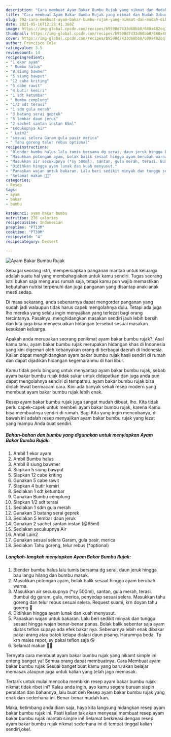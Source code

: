 ```yaml
---
description: "Cara membuat Ayam Bakar Bumbu Rujak yang nikmat dan Mudah Dibuat"
title: "Cara membuat Ayam Bakar Bumbu Rujak yang nikmat dan Mudah Dibuat"
slug: 792-cara-membuat-ayam-bakar-bumbu-rujak-yang-nikmat-dan-mudah-dibuat
date: 2021-05-16T12:28:41.360Z
image: https://img-global.cpcdn.com/recipes/b9598d7433d68bb8/680x482cq70/ayam-bakar-bumbu-rujak-foto-resep-utama.jpg
thumbnail: https://img-global.cpcdn.com/recipes/b9598d7433d68bb8/680x482cq70/ayam-bakar-bumbu-rujak-foto-resep-utama.jpg
cover: https://img-global.cpcdn.com/recipes/b9598d7433d68bb8/680x482cq70/ayam-bakar-bumbu-rujak-foto-resep-utama.jpg
author: Francisco Cole
ratingvalue: 3.5
reviewcount: 14
recipeingredient:
- "1 ekor ayam"
- " Bumbu halus"
- "8 siung bawmer"
- "5 siung bawput"
- "12 cabe kriting"
- "5 cabe rawit"
- "4 butir kemiri"
- "1 sdt ketumbar"
- " Bumbu cemplung"
- "1/2 sdt terasi"
- "1 sdm gula merah"
- "3 batang serai geprek"
- "5 lembar daun jeruk"
- "2 sachet santan instan 65ml"
- "secukupnya Air"
- " Lain2"
- "sesuai selera Garam gula pasir merica"
- " Tahu goreng telur rebus optional"
recipeinstructions:
- "Blender bumbu halus lalu tumis bersama dg serai, daun jeruk hingga bau langu hilang dan bumbu masak."
- "Masukkan potongan ayam, bolak balik sesaat hingga ayam berubah warna."
- "Masukkan air secukupnya (*sy 500ml), santan, gula merah, terasi. Bumbui dg garam, gula, merica, penyedap sesuai selera. Masukkan tahu goreng dan telur rebus sesuai selera. Request suami, krn doyan tahu goreng 🤭"
- "Didihkan hingga ayam lunak dan kuah menyusut."
- "Panaskan wajan untuk bakaran. Lalu beri sedikit minyak dan tunggu sesaat hingga wajan benar-benar panas. Bolak balik sebentar saja ayam diatas teflon supaya ada efek bakar nya. Sebenarnya lebih enak dibakar pakai arang atau batok kelapa dialasi daun pisang. Harumnya beda. Tp krn males repot, sy pakai teflon saja 😘"
- "Selamat makan 🍚🍗"
categories:
- Resep
tags:
- ayam
- bakar
- bumbu

katakunci: ayam bakar bumbu 
nutrition: 276 calories
recipecuisine: Indonesian
preptime: "PT13M"
cooktime: "PT39M"
recipeyield: "4"
recipecategory: Dessert

---
```



![Ayam Bakar Bumbu Rujak](https://img-global.cpcdn.com/recipes/b9598d7433d68bb8/680x482cq70/ayam-bakar-bumbu-rujak-foto-resep-utama.jpg)

Sebagai seorang istri, mempersiapkan panganan mantab untuk keluarga adalah suatu hal yang membahagiakan untuk kamu sendiri. Tugas seorang istri bukan saja mengurus rumah saja, tetapi kamu pun wajib memastikan kebutuhan nutrisi terpenuhi dan juga panganan yang disantap anak-anak mesti sedap.

Di masa  sekarang, anda sebenarnya dapat mengorder panganan yang sudah jadi walaupun tidak harus capek mengolahnya dulu. Tetapi ada juga lho mereka yang selalu ingin menyajikan yang terlezat bagi orang tercintanya. Pasalnya, menghidangkan masakan sendiri jauh lebih bersih dan kita juga bisa menyesuaikan hidangan tersebut sesuai masakan kesukaan keluarga. 



Apakah anda merupakan seorang penikmat ayam bakar bumbu rujak?. Asal kamu tahu, ayam bakar bumbu rujak merupakan hidangan khas di Indonesia yang kini digemari oleh kebanyakan orang di berbagai daerah di Indonesia. Kalian dapat menghidangkan ayam bakar bumbu rujak hasil sendiri di rumah dan dapat dijadikan hidangan kegemaranmu di hari libur.

Kamu tidak perlu bingung untuk menyantap ayam bakar bumbu rujak, sebab ayam bakar bumbu rujak tidak sukar untuk didapatkan dan juga anda pun dapat mengolahnya sendiri di tempatmu. ayam bakar bumbu rujak bisa diolah lewat bermacam cara. Kini ada banyak sekali resep modern yang membuat ayam bakar bumbu rujak lebih enak.

Resep ayam bakar bumbu rujak juga sangat mudah dibuat, lho. Kita tidak perlu capek-capek untuk membeli ayam bakar bumbu rujak, karena Kamu bisa membuatnya sendiri di rumah. Bagi Kita yang ingin mencobanya, di bawah ini adalah resep menyajikan ayam bakar bumbu rujak yang lezat yang mampu Anda buat sendiri.

<!--inarticleads1-->

##### Bahan-bahan dan bumbu yang digunakan untuk menyiapkan Ayam Bakar Bumbu Rujak:

1. Ambil 1 ekor ayam
1. Ambil  Bumbu halus
1. Ambil 8 siung bawmer
1. Siapkan 5 siung bawput
1. Siapkan 12 cabe kriting
1. Gunakan 5 cabe rawit
1. Siapkan 4 butir kemiri
1. Sediakan 1 sdt ketumbar
1. Gunakan  Bumbu cemplung
1. Siapkan 1/2 sdt terasi
1. Sediakan 1 sdm gula merah
1. Gunakan 3 batang serai geprek
1. Sediakan 5 lembar daun jeruk
1. Gunakan 2 sachet santan instan (@65ml)
1. Sediakan secukupnya Air
1. Ambil  Lain2
1. Gunakan sesuai selera Garam, gula pasir, merica
1. Sediakan  Tahu goreng, telur rebus (*optional)




<!--inarticleads2-->

##### Langkah-langkah menyiapkan Ayam Bakar Bumbu Rujak:

1. Blender bumbu halus lalu tumis bersama dg serai, daun jeruk hingga bau langu hilang dan bumbu masak.
1. Masukkan potongan ayam, bolak balik sesaat hingga ayam berubah warna.
1. Masukkan air secukupnya (*sy 500ml), santan, gula merah, terasi. Bumbui dg garam, gula, merica, penyedap sesuai selera. Masukkan tahu goreng dan telur rebus sesuai selera. Request suami, krn doyan tahu goreng 🤭
1. Didihkan hingga ayam lunak dan kuah menyusut.
1. Panaskan wajan untuk bakaran. Lalu beri sedikit minyak dan tunggu sesaat hingga wajan benar-benar panas. Bolak balik sebentar saja ayam diatas teflon supaya ada efek bakar nya. Sebenarnya lebih enak dibakar pakai arang atau batok kelapa dialasi daun pisang. Harumnya beda. Tp krn males repot, sy pakai teflon saja 😘
1. Selamat makan 🍚🍗




Ternyata cara membuat ayam bakar bumbu rujak yang nikamt simple ini enteng banget ya! Semua orang dapat membuatnya. Cara Membuat ayam bakar bumbu rujak Sesuai banget buat kamu yang baru akan belajar memasak ataupun juga untuk kalian yang telah jago memasak.

Tertarik untuk mulai mencoba membikin resep ayam bakar bumbu rujak nikmat tidak ribet ini? Kalau anda ingin, ayo kamu segera buruan siapin peralatan dan bahannya, lalu buat deh Resep ayam bakar bumbu rujak yang enak dan sederhana ini. Benar-benar mudah kan. 

Maka, ketimbang anda diam saja, hayo kita langsung hidangkan resep ayam bakar bumbu rujak ini. Pasti kalian tak akan menyesal membuat resep ayam bakar bumbu rujak mantab simple ini! Selamat berkreasi dengan resep ayam bakar bumbu rujak nikmat sederhana ini di tempat tinggal kalian sendiri,oke!.

